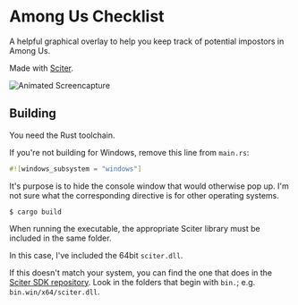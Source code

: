 # Among Us Checklist

A helpful graphical overlay to help you keep track of potential impostors in Among Us.

Made with [Sciter](https://sciter.com).

![Animated Screencapture](screencapture.gif)

## Building

You need the Rust toolchain.

If you're not building for Windows, remove this line from `main.rs`:

```rust
#![windows_subsystem = "windows"]
```

It's purpose is to hide the console window that would otherwise pop up.  I'm not sure what the corresponding directive is for other operating systems.

```
$ cargo build
```

When running the executable, the appropriate Sciter library must be included in the same folder.

In this case, I've included the 64bit `sciter.dll`.

If this doesn't match your system, you can find the one that does in the [Sciter SDK repository](https://github.com/c-smile/sciter-sdk). Look in the folders that begin with `bin.`; e.g. `bin.win/x64/sciter.dll`.